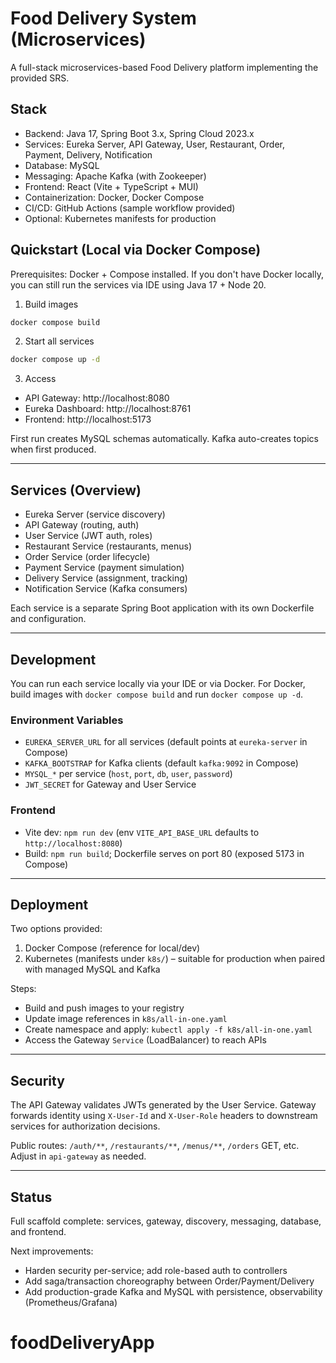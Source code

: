 # Food Delivery System (Microservices)

A full-stack microservices-based Food Delivery platform implementing the provided SRS.

## Stack

- Backend: Java 17, Spring Boot 3.x, Spring Cloud 2023.x
- Services: Eureka Server, API Gateway, User, Restaurant, Order, Payment, Delivery, Notification
- Database: MySQL
- Messaging: Apache Kafka (with Zookeeper)
- Frontend: React (Vite + TypeScript + MUI)
- Containerization: Docker, Docker Compose
- CI/CD: GitHub Actions (sample workflow provided)
- Optional: Kubernetes manifests for production

## Quickstart (Local via Docker Compose)

Prerequisites: Docker + Compose installed. If you don't have Docker locally, you can still run the services via IDE using Java 17 + Node 20.

1) Build images
```bash
docker compose build
```
2) Start all services
```bash
docker compose up -d
```
3) Access
- API Gateway: http://localhost:8080
- Eureka Dashboard: http://localhost:8761
- Frontend: http://localhost:5173

First run creates MySQL schemas automatically. Kafka auto-creates topics when first produced.

---

## Services (Overview)

- Eureka Server (service discovery)
- API Gateway (routing, auth)
- User Service (JWT auth, roles)
- Restaurant Service (restaurants, menus)
- Order Service (order lifecycle)
- Payment Service (payment simulation)
- Delivery Service (assignment, tracking)
- Notification Service (Kafka consumers)

Each service is a separate Spring Boot application with its own Dockerfile and configuration.

---

## Development

You can run each service locally via your IDE or via Docker. For Docker, build images with `docker compose build` and run `docker compose up -d`.

### Environment Variables
- `EUREKA_SERVER_URL` for all services (default points at `eureka-server` in Compose)
- `KAFKA_BOOTSTRAP` for Kafka clients (default `kafka:9092` in Compose)
- `MYSQL_*` per service (`host`, `port`, `db`, `user`, `password`)
- `JWT_SECRET` for Gateway and User Service

### Frontend
- Vite dev: `npm run dev` (env `VITE_API_BASE_URL` defaults to `http://localhost:8080`)
- Build: `npm run build`; Dockerfile serves on port 80 (exposed 5173 in Compose)

---

## Deployment

Two options provided:

1) Docker Compose (reference for local/dev)
2) Kubernetes (manifests under `k8s/`) – suitable for production when paired with managed MySQL and Kafka

Steps:
- Build and push images to your registry
- Update image references in `k8s/all-in-one.yaml`
- Create namespace and apply: `kubectl apply -f k8s/all-in-one.yaml`
- Access the Gateway `Service` (LoadBalancer) to reach APIs

---

## Security

The API Gateway validates JWTs generated by the User Service. Gateway forwards identity using `X-User-Id` and `X-User-Role` headers to downstream services for authorization decisions.

Public routes: `/auth/**`, `/restaurants/**`, `/menus/**`, `/orders` GET, etc. Adjust in `api-gateway` as needed.

---

## Status

Full scaffold complete: services, gateway, discovery, messaging, database, and frontend.

Next improvements:
- Harden security per-service; add role-based auth to controllers
- Add saga/transaction choreography between Order/Payment/Delivery
- Add production-grade Kafka and MySQL with persistence, observability (Prometheus/Grafana)


# foodDeliveryApp
